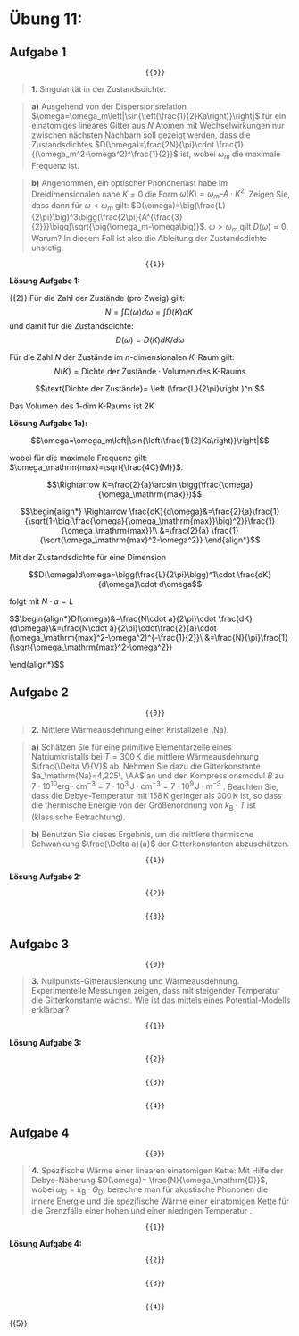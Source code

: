 <!--
author:   Claudia Funke

email:    claudia.funke@physik.tu-freiberg.de

version:  0.0.1

language: de

narrator: Deutsch Female

comment:  Struktur der Materie Übung 11
@style
.lia-toc__bottom {
    display: none;
}
@end



import: https://raw.githubusercontent.com/liaTemplates/KekuleJS/master/README.md

import: https://github.com/liascript/CodeRunner

import: https://raw.githubusercontent.com/LiaTemplates/Pyodide/master/README.md
-->


# Übung 11: 


## Aufgabe 1
                                      {{0}}
> __1.__	Singularität in der Zustandsdichte. 

>__a)__ Ausgehend von der Dispersionsrelation $\omega=\omega_m\left|\sin{\left(\frac{1}{2}Ka\right)}\right|$ für ein einatomiges lineares Gitter aus $N$ Atomen mit Wechselwirkungen nur zwischen nächsten Nachbarn soll gezeigt werden, dass die Zustandsdichtes $D(\omega)=\frac{2N}{\pi}\cdot \frac{1}{(\omega_m^2-\omega^2)^\frac{1}{2}}$ ist, wobei $\omega_m$ die maximale Frequenz ist.

>__b)__ Angenommen, ein optischer Phononenast habe im Dreidimensionalen nahe $K=0$ die Form $\omega(K) = \omega_m – A\cdot K^2$. Zeigen Sie, dass dann für $\omega < \omega_m$ gilt: $D(\omega)=\big(\frac{L}{2\pi}\big)^3\bigg(\frac{2\pi}{A^{\frac{3}{2}}}\bigg)\sqrt{\big(\omega_m-\omega\big)}$. $\omega > \omega_m$ gilt $D(\omega) = 0$. Warum? In diesem Fall ist also die Ableitung der Zustandsdichte unstetig.
   
                                      {{1}}
**Lösung Aufgabe 1:**

{{2}}
Für die Zahl der Zustände (pro Zweig) gilt:
$$N=\int{D(\omega)d\omega=\int{D(K)dK}}\ $$
und damit für die Zustandsdichte: 
$$D(\omega) = D(K)dK/d\omega$$

Für die Zahl $N$ der Zustände im $n$-dimensionalen $K$-Raum gilt:
$$N(K) = \text{Dichte der Zustände} \cdot \text{Volumen des K-Raums}$$

$$\text{Dichte der Zustände}= \left (\frac{L}{2\pi}\right )^n $$

Das Volumen des 1-dim K-Raums ist 2K

**Lösung Aufgabe 1a):**

$$\omega=\omega_m\left|\sin{\left(\frac{1}{2}Ka\right)}\right|$$

wobei für die maximale Frequenz gilt: $\omega_\mathrm{max}=\sqrt{\frac{4C}{M}}$.

$$\Rightarrow K=\frac{2}{a}\arcsin \bigg(\frac{\omega}{\omega_\mathrm{max}})$$

$$\begin{align*}
\Rightarrow \frac{dK}{d\omega}&=\frac{2}{a}\frac{1}{\sqrt{1-\big(\frac{\omega}{\omega_\mathrm{max}}\big)^2}}\frac{1}{\omega_\mathrm{max}}\\
&=\frac{2}{a} \frac{1}{\sqrt{\omega_\mathrm{max}^2-\omega^2}}
\end{align*}$$

Mit der Zustandsdichte für eine Dimension

$$D(\omega)d\omega=\bigg(\frac{L}{2\pi}\bigg)^1\cdot \frac{dK}{d\omega}\cdot d\omega$$

folgt mit $N\cdot a=L$

$$\begin{align*}D(\omega)&=\frac{N\cdot a}{2\pi}\cdot \frac{dK}{d\omega}\\&=\frac{N\cdot a}{2\pi}\cdot\frac{2}{a}\cdot  (\omega_\mathrm{max}^2-\omega^2)^{-\frac{1}{2}}\\
&=\frac{N}{\pi}\frac{1}{\sqrt{\omega_\mathrm{max}^2-\omega^2}}

\end{align*}$$

## Aufgabe 2
                                      {{0}}
> __2.__ Mittlere Wärmeausdehnung einer Kristallzelle (Na). 

>__a)__ Schätzen Sie für eine primitive Elementarzelle eines Natriumkristalls bei $T=300\, \mathrm{K}$ die mittlere Wärmeausdehnung $\frac{\Delta V}{V}$ ab. Nehmen Sie dazu die  Gitterkonstante $a_\mathrm{Na}=4,225\, \AA$ an und den Kompressionsmodul $B$ zu $\mathrm{7 \cdot 10^{10} erg \cdot cm^{-3}= 7 \cdot 10^3 \,J\cdot cm^{-3}=  7 \cdot 10^9 \,J\cdot m^{-3}}$ . Beachten Sie, dass die Debye-Temperatur mit $\mathrm{158\, K}$ geringer als $\mathrm{300\, K}$ ist, so dass die thermische Energie von der Größenordnung von $k_\mathrm{B}\cdot T$ ist (klassische Betrachtung).

>__b)__ Benutzen Sie dieses Ergebnis, um die mittlere thermische Schwankung $\frac{\Delta a}{a}$ der Gitterkonstanten abzuschätzen.



                                      {{1}}
**Lösung Aufgabe 2:**

                                      {{2}}


                                      {{3}}





## Aufgabe 3 
                                      {{0}}
> __3.__ Nullpunkts-Gitterauslenkung und Wärmeausdehnung.   Experimentelle Messungen zeigen, dass mit steigender Temperatur die Gitterkonstante wächst. Wie ist das mittels eines Potential-Modells erklärbar?


                                      {{1}}
**Lösung Aufgabe 3:**

                                      {{2}}


                                      {{3}}


                                      {{4}}


## Aufgabe 4 

                                      {{0}}
> __4.__ Spezifische Wärme einer linearen einatomigen Kette:   Mit Hilfe der Debye-Näherung $D(\omega)= \frac{N}{\omega_\mathrm{D}}$, wobei $\omega_\mathrm{D}=k_\mathrm{B} \cdot \Theta_\mathrm{D}$, berechne man für akustische Phononen die innere Energie und die spezifische Wärme einer einatomigen Kette für die Grenzfälle einer hohen und einer niedrigen Temperatur .

                                      {{1}}
**Lösung Aufgabe 4:**

                                      {{2}}


                                      {{3}}


                                      {{4}}

                                      
{{5}}

